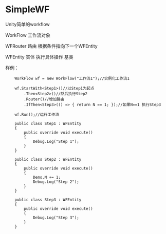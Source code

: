 # SimpleWF
Unity简单的workflow

WorkFlow 工作流对象

WFRouter 路由 根据条件指向下一个WFEntity

WFEntity 实体 执行具体操作 基类



样例：


        WorkFlow wf = new WorkFlow("工作流1");//实例化工作流1
        
        wf.StartWith<Step1>()//以Step1为起点
            .Then<Step2>()//然后执行Step2
            .Router()//增加路由
            .IfThen<Step3>(() => { return N == 1; });//如果N==1 执行Step3
            
        wf.Run();//运行工作流
        
        public class Step1 : WFEntity
        {
            public override void execute()
            {
                Debug.Log("Step 1");
            }
        }

        public class Step2 : WFEntity
        {
            public override void execute()
            {
                Demo.N += 1;
                Debug.Log("Step 2");
            }
        }

        public class Step3 : WFEntity
        {
            public override void execute()
            {
                Debug.Log("Step 3");
            }
        }
